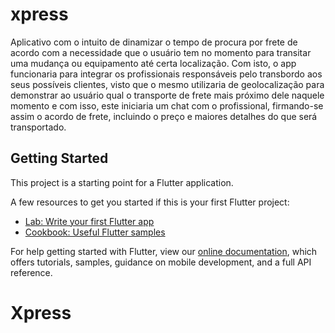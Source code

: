 # xpress

Aplicativo com o intuito de dinamizar o tempo de procura por frete de acordo com a necessidade que o usuário tem no momento para transitar uma mudança ou equipamento até certa localização. 
Com isto, o app funcionaria para integrar os profissionais responsáveis pelo transbordo aos seus possíveis clientes, visto que o mesmo utilizaria de geolocalização para demonstrar ao usuário qual o transporte de frete mais próximo dele naquele momento e com isso, este iniciaria um chat com o profissional, firmando-se assim o acordo de frete, incluindo o preço e maiores detalhes do que será transportado.


## Getting Started

This project is a starting point for a Flutter application.

A few resources to get you started if this is your first Flutter project:

- [Lab: Write your first Flutter app](https://flutter.dev/docs/get-started/codelab)
- [Cookbook: Useful Flutter samples](https://flutter.dev/docs/cookbook)

For help getting started with Flutter, view our
[online documentation](https://flutter.dev/docs), which offers tutorials,
samples, guidance on mobile development, and a full API reference.
# Xpress
